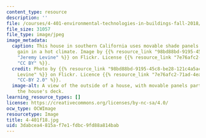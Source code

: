 ```yaml
---
content_type: resource
description: ''
file: /courses/4-401-environmental-technologies-in-buildings-fall-2018/3dabcea4815af7e1fdbc9fd88a814bab_4-401f18.jpg
file_size: 31057
file_type: image/jpeg
image_metadata:
  caption: This house in southern California uses movable shade panels to reduce solar
    gain in a hot climate. Image by {{% resource_link "98bd88bd-9195-45c8-be28-121c4a5acf9d"
    "Jeremy Levine" %}} on Flickr. License {{% resource_link "7e76afc2-71ad-4ea5-8a0e-d640cf0481a2"
    "CC BY" %}}.
  credit: Photo by {{% resource_link "98bd88bd-9195-45c8-be28-121c4a5acf9d" "Jeremy
    Levine" %}} on Flickr. Licence {{% resource_link "7e76afc2-71ad-4ea5-8a0e-d640cf0481a2"
    "CC-BY 2.0" %}}.
  image-alt: A view of the outside of a house, with movable panels partly shading
    the house's deck.
learning_resource_types: []
license: https://creativecommons.org/licenses/by-nc-sa/4.0/
ocw_type: OCWImage
resourcetype: Image
title: 4-401f18.jpg
uid: 3dabcea4-815a-f7e1-fdbc-9fd88a814bab
---
```

